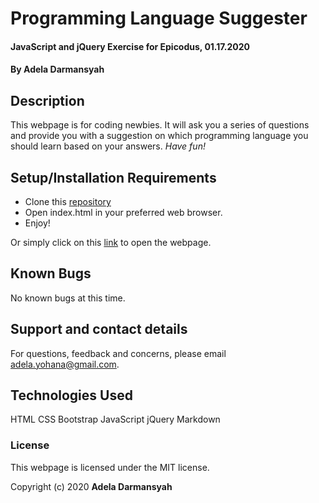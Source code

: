 # Programming Language Suggester

#### JavaScript and jQuery Exercise for Epicodus, 01.17.2020

#### By **Adela Darmansyah**

## Description

This webpage is for coding newbies. It will ask you a series of questions and provide you with a suggestion on which programming language you should learn based on your answers. _Have fun!_ 

## Setup/Installation Requirements

* Clone this [repository](https://github.com/ayohana/programming-language.git/)
* Open index.html in your preferred web browser.
* Enjoy!

Or simply click on this [link](https://ayohana.github.io/programming-language/) to open the webpage.

## Known Bugs

No known bugs at this time.

## Support and contact details

For questions, feedback and concerns, please email adela.yohana@gmail.com.

## Technologies Used

HTML
CSS
Bootstrap
JavaScript
jQuery
Markdown

### License

This webpage is licensed under the MIT license.

Copyright (c) 2020 **Adela Darmansyah**